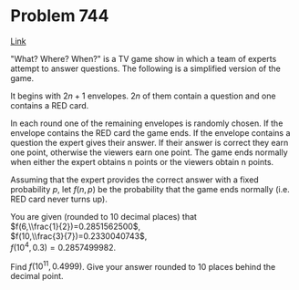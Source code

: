 # Problem 744

[Link](https://projecteuler.net/problem=744)

"What? Where? When?" is a TV game show in which a team of experts attempt to answer questions. The following is a simplified version of the game.

It begins with $2n+1$ envelopes. $2n$ of them contain a question and one contains a RED card.

In each round one of the remaining envelopes is randomly chosen. If the envelope contains the RED card the game ends. If the envelope contains a question the expert gives their answer. If their answer is correct they earn one point, otherwise the viewers earn one point. The game ends normally when either the expert obtains n points or the viewers obtain n points.

Assuming that the expert provides the correct answer with a fixed probability $p$, let $f(n,p)$ be the probability that the game ends normally (i.e. RED card never turns up).

You are given (rounded to 10 decimal places) that  
$f(6,\\frac{1}{2})=0.2851562500$,  
$f(10,\\frac{3}{7})=0.2330040743$,  
$f(10^4,0.3)=0.2857499982$. 

Find $f(10^{11},0.4999)$. Give your answer rounded to 10 places behind the decimal point.
